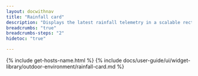 ```yaml
---
layout: docwithnav
title: "Rainfall card"
description: "Displays the latest rainfall telemetry in a scalable rectangle card."
breadcrumbs: "true"
breadcrumbs-steps: "2"
hidetoc: "true"

---
```

{% include get-hosts-name.html %}
{% include docs/user-guide/ui/widget-library/outdoor-environment/rainfall-card.md %}
